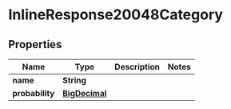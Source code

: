 

# InlineResponse20048Category

## Properties

Name | Type | Description | Notes
------------ | ------------- | ------------- | -------------
**name** | **String** |  | 
**probability** | [**BigDecimal**](BigDecimal.md) |  | 



